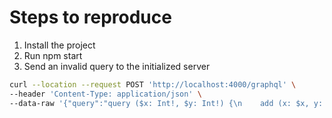 # Steps to reproduce
1. Install the project
2. Run npm start
3. Send an invalid query to the initialized server
```sh
curl --location --request POST 'http://localhost:4000/graphql' \
--header 'Content-Type: application/json' \
--data-raw '{"query":"query ($x: Int!, $y: Int!) {\n    add (x: $x, y: $y)\n}","variables":{"x":1}}'
```